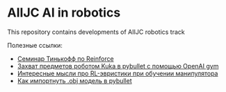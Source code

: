 # AIIJC AI in robotics
 This repository contains developments of AIIJC robotics track

Полезные ссылки:
* [Семинар Тинькофф по Reinforce](https://colab.research.google.com/drive/1U3-rixEJSEO7oNbjKVjFIEjVt0DiDiYs?usp=sharing)
* [Захват предметов роботом Kuka в pybullet с помощью OpenAI gym](https://github.com/mahyaret/kuka_rl)
* [Интересные мысли про RL-эвристики при обучении манипулятора](https://hackernoon.com/using-reinforcement-learning-to-build-a-self-learning-grasping-robot-ld2m31w1)
* [Как импортнуть .obj модель в pybullet](https://towardsdatascience.com/simulate-images-for-ml-in-pybullet-the-quick-easy-way-859035b2c9dd)
